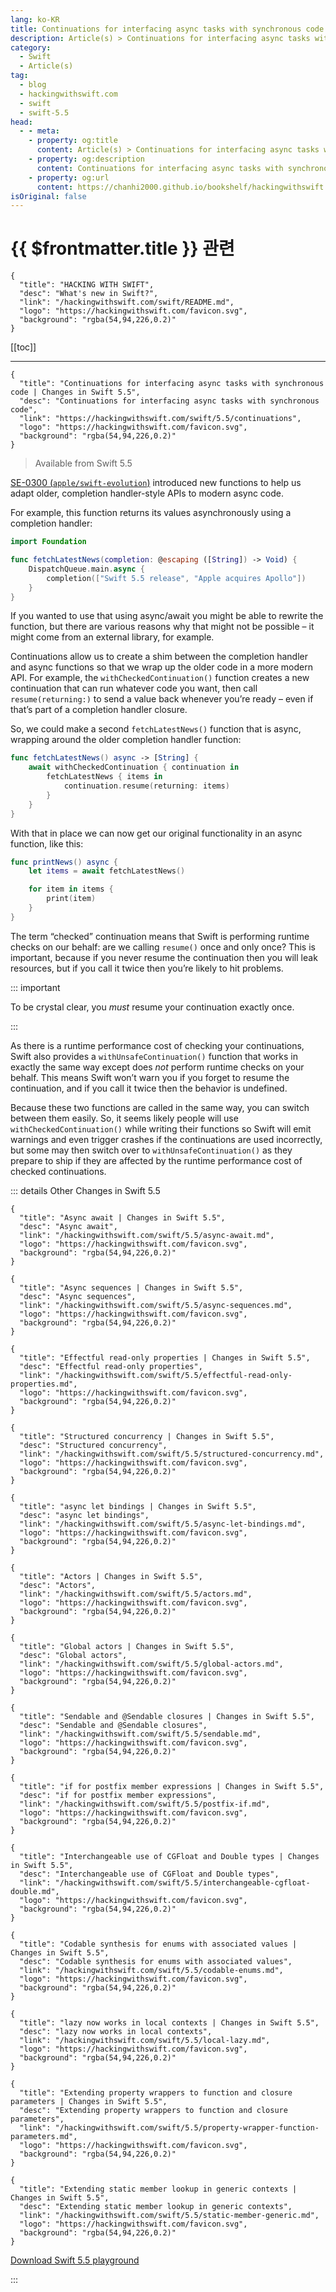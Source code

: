 ```yaml
---
lang: ko-KR
title: Continuations for interfacing async tasks with synchronous code
description: Article(s) > Continuations for interfacing async tasks with synchronous code
category:
  - Swift
  - Article(s)
tag: 
  - blog
  - hackingwithswift.com
  - swift
  - swift-5.5
head:
  - - meta:
    - property: og:title
      content: Article(s) > Continuations for interfacing async tasks with synchronous code
    - property: og:description
      content: Continuations for interfacing async tasks with synchronous code
    - property: og:url
      content: https://chanhi2000.github.io/bookshelf/hackingwithswift.com/swift/5.5/continuations.html
isOriginal: false
---
```


# {{ $frontmatter.title }} 관련

```component VPCard
{
  "title": "HACKING WITH SWIFT",
  "desc": "What's new in Swift?",
  "link": "/hackingwithswift.com/swift/README.md",
  "logo": "https://hackingwithswift.com/favicon.svg",
  "background": "rgba(54,94,226,0.2)"
}
```

[[toc]]

---

```component VPCard
{
  "title": "Continuations for interfacing async tasks with synchronous code | Changes in Swift 5.5",
  "desc": "Continuations for interfacing async tasks with synchronous code",
  "link": "https://hackingwithswift.com/swift/5.5/continuations", 
  "logo": "https://hackingwithswift.com/favicon.svg",
  "background": "rgba(54,94,226,0.2)"
}
```

> Available from Swift 5.5

[SE-0300 (<FontIcon icon="iconfont icon-github"/>`apple/swift-evolution`)](https://github.com/apple/swift-evolution/blob/main/proposals/0300-continuation.md) introduced new functions to help us adapt older, completion handler-style APIs to modern async code.

For example, this function returns its values asynchronously using a completion handler:

```swift
import Foundation

func fetchLatestNews(completion: @escaping ([String]) -> Void) {
    DispatchQueue.main.async {
        completion(["Swift 5.5 release", "Apple acquires Apollo"])
    }
}
```

If you wanted to use that using async/await you might be able to rewrite the function, but there are various reasons why that might not be possible – it might come from an external library, for example.

Continuations allow us to create a shim between the completion handler and async functions so that we wrap up the older code in a more modern API. For example, the `withCheckedContinuation()` function creates a new continuation that can run whatever code you want, then call `resume(returning:)` to send a value back whenever you’re ready – even if that’s part of a completion handler closure.

So, we could make a second `fetchLatestNews()` function that is async, wrapping around the older completion handler function:

```swift
func fetchLatestNews() async -> [String] {
    await withCheckedContinuation { continuation in
        fetchLatestNews { items in
            continuation.resume(returning: items)
        }
    }
}
```

With that in place we can now get our original functionality in an async function, like this:

```swift
func printNews() async {
    let items = await fetchLatestNews()

    for item in items {
        print(item)
    }
}
```

The term “checked” continuation means that Swift is performing runtime checks on our behalf: are we calling `resume()` once and only once? This is important, because if you never resume the continuation then you will leak resources, but if you call it twice then you’re likely to hit problems. 

::: important

To be crystal clear, you *must* resume your continuation exactly once.

:::

As there is a runtime performance cost of checking your continuations, Swift also provides a `withUnsafeContinuation()` function that works in exactly the same way except does *not* perform runtime checks on your behalf. This means Swift won’t warn you if you forget to resume the continuation, and if you call it twice then the behavior is undefined. 

Because these two functions are called in the same way, you can switch between them easily. So, it seems likely people will use `withCheckedContinuation()` while writing their functions so Swift will emit warnings and even trigger crashes if the continuations are used incorrectly, but some may then switch over to `withUnsafeContinuation()` as they prepare to ship if they are affected by the runtime performance cost of checked continuations.

::: details Other Changes in Swift 5.5

```component VPCard
{
  "title": "Async await | Changes in Swift 5.5",
  "desc": "Async await",
  "link": "/hackingwithswift.com/swift/5.5/async-await.md",
  "logo": "https://hackingwithswift.com/favicon.svg",
  "background": "rgba(54,94,226,0.2)"
}
```

```component VPCard
{
  "title": "Async sequences | Changes in Swift 5.5",
  "desc": "Async sequences",
  "link": "/hackingwithswift.com/swift/5.5/async-sequences.md",
  "logo": "https://hackingwithswift.com/favicon.svg",
  "background": "rgba(54,94,226,0.2)"
}
```

```component VPCard
{
  "title": "Effectful read-only properties | Changes in Swift 5.5",
  "desc": "Effectful read-only properties",
  "link": "/hackingwithswift.com/swift/5.5/effectful-read-only-properties.md",
  "logo": "https://hackingwithswift.com/favicon.svg",
  "background": "rgba(54,94,226,0.2)"
}
```

```component VPCard
{
  "title": "Structured concurrency | Changes in Swift 5.5",
  "desc": "Structured concurrency",
  "link": "/hackingwithswift.com/swift/5.5/structured-concurrency.md",
  "logo": "https://hackingwithswift.com/favicon.svg",
  "background": "rgba(54,94,226,0.2)"
}
```

```component VPCard
{
  "title": "async let bindings | Changes in Swift 5.5",
  "desc": "async let bindings",
  "link": "/hackingwithswift.com/swift/5.5/async-let-bindings.md",
  "logo": "https://hackingwithswift.com/favicon.svg",
  "background": "rgba(54,94,226,0.2)"
}
```
<!-- 
```component VPCard
{
  "title": "Continuations for interfacing async tasks with synchronous code | Changes in Swift 5.5",
  "desc": "Continuations for interfacing async tasks with synchronous code",
  "link": "/hackingwithswift.com/swift/5.5/continuations.md",
  "logo": "https://hackingwithswift.com/favicon.svg",
  "background": "rgba(54,94,226,0.2)"
}
```
-->
```component VPCard
{
  "title": "Actors | Changes in Swift 5.5",
  "desc": "Actors",
  "link": "/hackingwithswift.com/swift/5.5/actors.md",
  "logo": "https://hackingwithswift.com/favicon.svg",
  "background": "rgba(54,94,226,0.2)"
}
```

```component VPCard
{
  "title": "Global actors | Changes in Swift 5.5",
  "desc": "Global actors",
  "link": "/hackingwithswift.com/swift/5.5/global-actors.md",
  "logo": "https://hackingwithswift.com/favicon.svg",
  "background": "rgba(54,94,226,0.2)"
}
```

```component VPCard
{
  "title": "Sendable and @Sendable closures | Changes in Swift 5.5",
  "desc": "Sendable and @Sendable closures",
  "link": "/hackingwithswift.com/swift/5.5/sendable.md",
  "logo": "https://hackingwithswift.com/favicon.svg",
  "background": "rgba(54,94,226,0.2)"
}
```

```component VPCard
{
  "title": "if for postfix member expressions | Changes in Swift 5.5",
  "desc": "if for postfix member expressions",
  "link": "/hackingwithswift.com/swift/5.5/postfix-if.md",
  "logo": "https://hackingwithswift.com/favicon.svg",
  "background": "rgba(54,94,226,0.2)"
}
```

```component VPCard
{
  "title": "Interchangeable use of CGFloat and Double types | Changes in Swift 5.5",
  "desc": "Interchangeable use of CGFloat and Double types",
  "link": "/hackingwithswift.com/swift/5.5/interchangeable-cgfloat-double.md",
  "logo": "https://hackingwithswift.com/favicon.svg",
  "background": "rgba(54,94,226,0.2)"
}
```

```component VPCard
{
  "title": "Codable synthesis for enums with associated values | Changes in Swift 5.5",
  "desc": "Codable synthesis for enums with associated values",
  "link": "/hackingwithswift.com/swift/5.5/codable-enums.md",
  "logo": "https://hackingwithswift.com/favicon.svg",
  "background": "rgba(54,94,226,0.2)"
}
```

```component VPCard
{
  "title": "lazy now works in local contexts | Changes in Swift 5.5",
  "desc": "lazy now works in local contexts",
  "link": "/hackingwithswift.com/swift/5.5/local-lazy.md",
  "logo": "https://hackingwithswift.com/favicon.svg",
  "background": "rgba(54,94,226,0.2)"
}
```

```component VPCard
{
  "title": "Extending property wrappers to function and closure parameters | Changes in Swift 5.5",
  "desc": "Extending property wrappers to function and closure parameters",
  "link": "/hackingwithswift.com/swift/5.5/property-wrapper-function-parameters.md",
  "logo": "https://hackingwithswift.com/favicon.svg",
  "background": "rgba(54,94,226,0.2)"
}
```

```component VPCard
{
  "title": "Extending static member lookup in generic contexts | Changes in Swift 5.5",
  "desc": "Extending static member lookup in generic contexts",
  "link": "/hackingwithswift.com/swift/5.5/static-member-generic.md",
  "logo": "https://hackingwithswift.com/favicon.svg",
  "background": "rgba(54,94,226,0.2)"
}
```

[<FontIcon icon="fas fa-file-zipper"/>Download Swift 5.5 playground](https://hackingwithswift.com/files/playgrounds/swift/playground-5-4-to-5-5.playground.zip)

:::

